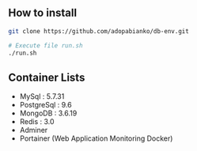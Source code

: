 ## How to install

```bash
git clone https://github.com/adopabianko/db-env.git

# Execute file run.sh
./run.sh
```

## Container Lists
- MySql : 5.7.31
- PostgreSql : 9.6
- MongoDB : 3.6.19
- Redis : 3.0
- Adminer
- Portainer (Web Application Monitoring Docker)
